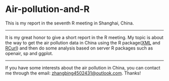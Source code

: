Air-pollution-and-R
===================

This is my report in the seventh R meeting in Shanghai, China.

-----------------------------------------------------------------

It is my great honor to give a short report in the R meeting. My topic is about the way to get the air pollution data in China using the R package([XML](http://cran.r-project.org/web/packages/XML/index.html) and [RCurl](http://cran.r-project.org/web/packages/RCurl/index.html)) and then do some analysis  based on server R packages such as openair, sp and ggplot.  

-------------------------------------------------------------------
If you have some interests about the air pollution in China, you can contact me through the email: [zhangbing4502431@outlook.com](zhangbing4502431@outlook.com). Thanks! 


